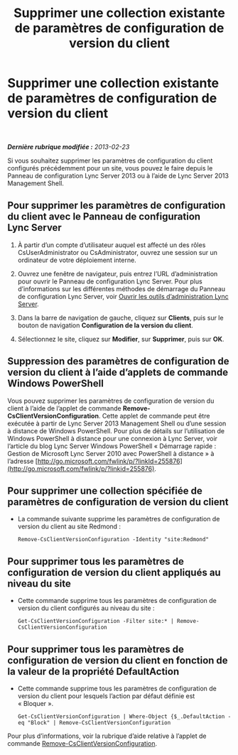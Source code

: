﻿---
title: Supprimer une collection existante de paramètres de configuration de version du client
TOCTitle: Supprimer une collection existante de paramètres de configuration de version du client
ms:assetid: 70bf1216-d0d2-45ce-881f-b8edadf3cec7
ms:mtpsurl: https://technet.microsoft.com/fr-fr/library/JJ898480(v=OCS.15)
ms:contentKeyID: 53095445
ms.date: 05/20/2016
mtps_version: v=OCS.15
ms.translationtype: HT
---

# Supprimer une collection existante de paramètres de configuration de version du client

 

_**Dernière rubrique modifiée :** 2013-02-23_

Si vous souhaitez supprimer les paramètres de configuration du client configurés précédemment pour un site, vous pouvez le faire depuis le Panneau de configuration Lync Server 2013 ou à l’aide de Lync Server 2013 Management Shell.

## Pour supprimer les paramètres de configuration du client avec le Panneau de configuration Lync Server

1.  À partir d’un compte d’utilisateur auquel est affecté un des rôles CsUserAdministrator ou CsAdministrator, ouvrez une session sur un ordinateur de votre déploiement interne.

2.  Ouvrez une fenêtre de navigateur, puis entrez l’URL d’administration pour ouvrir le Panneau de configuration Lync Server. Pour plus d’informations sur les différentes méthodes de démarrage du Panneau de configuration Lync Server, voir [Ouvrir les outils d’administration Lync Server](lync-server-2013-open-lync-server-administrative-tools.md).

3.  Dans la barre de navigation de gauche, cliquez sur **Clients**, puis sur le bouton de navigation **Configuration de la version du client**.

4.  Sélectionnez le site, cliquez sur **Modifier**, sur **Supprimer**, puis sur **OK**.

## Suppression des paramètres de configuration de version du client à l’aide d’applets de commande Windows PowerShell

Vous pouvez supprimer les paramètres de configuration de version du client à l’aide de l’applet de commande **Remove-CsClientVersionConfiguration**. Cette applet de commande peut être exécutée à partir de Lync Server 2013 Management Shell ou d’une session à distance de Windows PowerShell. Pour plus de détails sur l’utilisation de Windows PowerShell à distance pour une connexion à Lync Server, voir l’article du blog Lync Server Windows PowerShell « Démarrage rapide : Gestion de Microsoft Lync Server 2010 avec PowerShell à distance » à l’adresse [http://go.microsoft.com/fwlink/p/?linkId=255876](http://go.microsoft.com/fwlink/p/?linkid=255876).

## Pour supprimer une collection spécifiée de paramètres de configuration de version du client

  - La commande suivante supprime les paramètres de configuration de version du client au site Redmond :
    
        Remove-CsClientVersionConfiguration -Identity "site:Redmond"

## Pour supprimer tous les paramètres de configuration de version du client appliqués au niveau du site

  - Cette commande supprime tous les paramètres de configuration de version du client configurés au niveau du site :
    
        Get-CsClientVersionConfiguration -Filter site:* | Remove-CsClientVersionConfiguration

## Pour supprimer tous les paramètres de configuration de version du client en fonction de la valeur de la propriété DefaultAction

  - Cette commande supprime tous les paramètres de configuration de version du client pour lesquels l’action par défaut définie est « Bloquer ».
    
        Get-CsClientVersionConfiguration | Where-Object {$_.DefaultAction -eq "Block" | Remove-CsClientVersionConfiguration

Pour plus d’informations, voir la rubrique d’aide relative à l’applet de commande [Remove-CsClientVersionConfiguration](remove-csclientversionconfiguration.md).

